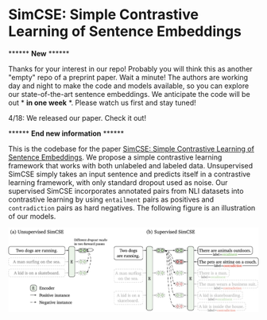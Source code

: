 # SimCSE: Simple Contrastive Learning of Sentence Embeddings


****** **New** ******

Thanks for your interest in our repo! Probably you will think this as another "empty" repo of a preprint paper. Wait a minute! The authors are working day and night to make the code and models available, so you can explore our state-of-the-art sentence embeddings. We anticipate the code will be out * **in one week** *. Please watch us first and stay tuned!

4/18: We released our paper. Check it out!

****** **End new information** ******

This is the codebase for the paper [SimCSE: Simple Contrastive Learning of Sentence Embeddings](https://gaotianyu1350.github.io/assets/simcse/simcse.pdf). We propose a simple contrastive learning framework that works with both unlabeled and labeled data. Unsupervised SimCSE simply takes an input sentence and predicts itself in a contrastive learning framework, with only standard dropout used as noise. Our supervised SimCSE incorporates annotated pairs from NLI datasets into contrastive learning by using `entailment` pairs as positives and `contradiction` pairs as hard negatives. The following figure is an illustration of our models.

![](figure/model.png)
